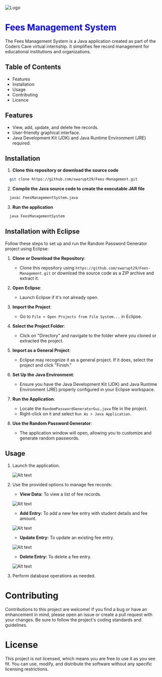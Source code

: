 
![Logo](https://github.com/swarupt29/Fees-Management/assets/118194258/3514b1cf-3b84-4f2c-8e55-ea2c9aefbf8e)


# <span style="color:blue">Fees Management System</span>

The Fees Management System is a Java application created as part of the Coders Cave virtual internship. It simplifies fee record management for educational institutions and organizations.

## Table of Contents
- Features
- Installation
- Usage
- Contributing
- Licence

## Features
- View, add, update, and delete fee records.
- User-friendly graphical interface.
- Java Development Kit (JDK) and Java Runtime Environment (JRE) required.

## Installation

1. **Clone this repository or download the source code**

```bash
  git clone https://github.com/swarupt29/Fees-Management.git
```
2. **Compile the Java source code to create the executable JAR file**

```bash
  javac FeesManagementSystem.java
```
3. **Run the application**

``` bash
  java FeesManagementSystem
```

## Installation with Eclipse

Follow these steps to set up and run the Random Password Generator project using Eclipse:

1. **Clone or Download the Repository**: 
   - Clone this repository using `https://github.com/swarupt29/Fees-Management.git` or download the source code as a ZIP archive and extract it.

2. **Open Eclipse**:
   - Launch Eclipse if it's not already open.

3. **Import the Project**:
   - Go to `File > Open Projects from File System...` in Eclipse.

4. **Select the Project Folder**:
   - Click on "Directory" and navigate to the folder where you cloned or extracted the project.

5. **Import as a General Project**:
   - Eclipse may recognize it as a general project. If it does, select the project and click "Finish."

6. **Set Up the Java Environment**:
   - Ensure you have the Java Development Kit (JDK) and Java Runtime Environment (JRE) properly configured in your Eclipse workspace.

7. **Run the Application**:
   - Locate the `RandomPasswordGeneratorGui.java` file in the project.
   - Right-click on it and select `Run As > Java Application`.

8. **Use the Random Password Generator**:
   - The application window will open, allowing you to customize and generate random passwords.

## Usage
1. Launch the application.
   
     ![Alt text](https://github.com/swarupt29/Fees-Management/assets/118194258/f471b99c-8c06-4a56-a625-b52f62d8f058)
   
2. Use the provided options to manage fee records:

   - **View Data:** To view a list of fee records.
     
   ![Alt text](https://github.com/swarupt29/Fees-Management/assets/118194258/f471b99c-8c06-4a56-a625-b52f62d8f058)


   - **Add Entry:** To add a new fee entry with student details and fee amount.
     
   ![Alt text](https://github.com/swarupt29/Fees-Management/assets/118194258/bbefceb2-a51c-4a53-b85b-1ec01573477b)  
     
   - **Update Entry:** To update an existing fee entry.
     
   ![Alt text](https://github.com/swarupt29/Fees-Management/assets/118194258/d6ef0ef8-18ea-4725-8069-cda05ffe8b89)
     
   - **Delete Entry:** To delete a fee entry.
     
   ![Alt text](https://github.com/swarupt29/Fees-Management/assets/118194258/9b692def-56ee-495a-bcb0-82e76c98eb75)
     

3. Perform database operations as needed.


# Contributing
Contributions to this project are welcome! If you find a bug or have an enhancement in mind, please open an issue or create a pull request with your changes. Be sure to follow the project's coding standards and guidelines.

# License
This project is not licensed, which means you are free to use it as you see fit. You can use, modify, and distribute the software without any specific licensing restrictions.

